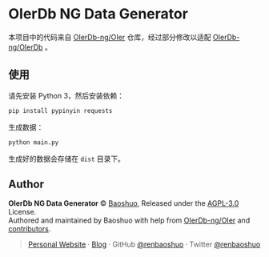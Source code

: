 # OIerDb NG Data Generator

本项目中的代码来自 [OIerDb-ng/OIer](https://github.com/OIerDb-ng/OIer/tree/oierdb-ng/model) 仓库，经过部分修改以适配 [OIerDb-ng/OIerDb](https://github.com/OIerDb-ng/OIerDb) 。

## 使用

请先安装 Python 3，然后安装依赖：

```bash
pip install pypinyin requests
```

生成数据：

```bash
python main.py
```

生成好的数据会存储在 `dist` 目录下。

## Author

**OIerDb NG Data Generator** © [Baoshuo](https://github.com/renbaoshuo), Released under the [AGPL-3.0](./LICENSE) License.<br>
Authored and maintained by Baoshuo with help from [OIerDb-ng/OIer](https://github.com/OIerDb-ng/OIer) and [contributors](https://github.com/OIerDb-ng/OIerDb/contributors).

> [Personal Website](https://baoshuo.ren) · [Blog](https://blog.baoshuo.ren) · GitHub [@renbaoshuo](https://github.com/renbaoshuo) · Twitter [@renbaoshuo](https://twitter.com/renbaoshuo)
